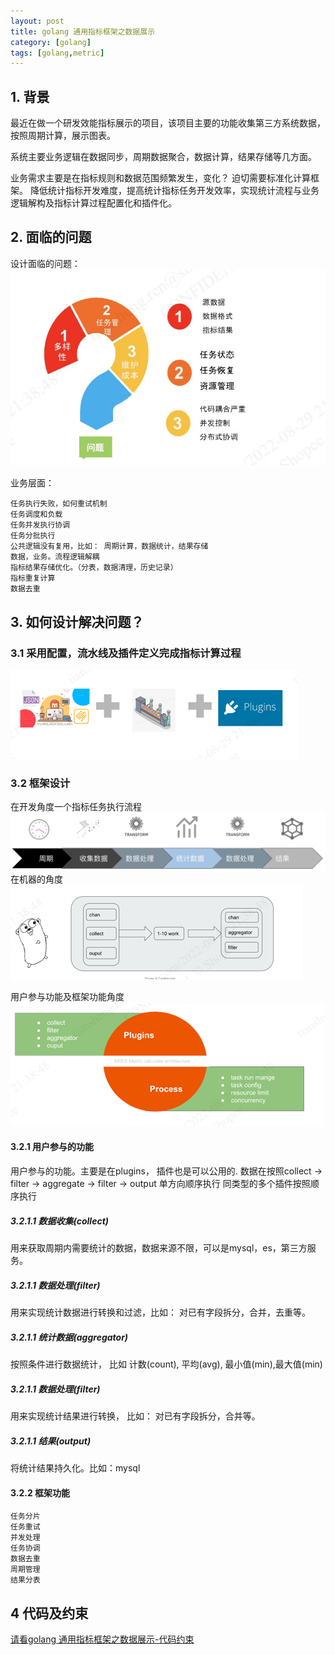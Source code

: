 ```yaml
---
layout: post
title: golang 通用指标框架之数据展示
category: [golang]
tags: [golang,metric]
---
```


## 1. 背景
最近在做一个研发效能指标展示的项目，该项目主要的功能收集第三方系统数据，按照周期计算，展示图表。

系统主要业务逻辑在数据同步，周期数据聚合，数据计算，结果存储等几方面。

业务需求主要是在指标规则和数据范围频繁发生，变化？ 迫切需要标准化计算框架。
降低统计指标开发难度，提高统计指标任务开发效率，实现统计流程与业务逻辑解构及指标计算过程配置化和插件化。


## 2. 面临的问题
设计面临的问题：
![metric_calculate_question](/img/metrics/metric_calculate_question.jpg)

业务层面：

    任务执行失败，如何重试机制
    任务调度和负载
    任务并发执行协调
    任务分批执行
    公共逻辑没有复用，比如： 周期计算，数据统计，结果存储
    数据，业务。流程逻辑解耦
    指标结果存储优化。（分表，数据清理，历史记录）
    指标重复计算
    数据去重

## 3. 如何设计解决问题？

### 3.1 采用配置，流水线及插件定义完成指标计算过程 
![metric_plugins_config](/img/metrics/metric_plugins_config.png)

### 3.2 框架设计
在开发角度一个指标任务执行流程
![metric_calculate_arch](/img/metrics/metric_arch.png)
在机器的角度
![metric_framework_workers](/img/metrics/metric_framework_workers.png)

用户参与功能及框架功能角度
![metric_framework_function](/img/metrics/metric_framework_function.png)


#### 3.2.1 用户参与的功能
用户参与的功能。主要是在plugins， 插件也是可以公用的.
数据在按照collect → filter → aggregate → filter → output   单方向顺序执行
同类型的多个插件按照顺序执行

##### 3.2.1.1 数据收集(collect)
用来获取周期内需要统计的数据，数据来源不限，可以是mysql，es，第三方服务。

##### 3.2.1.1 数据处理(filter)
用来实现统计数据进行转换和过滤，比如： 对已有字段拆分，合并，去重等。

##### 3.2.1.1 统计数据(aggregator)
按照条件进行数据统计， 比如 计数(count), 平均(avg), 最小值(min),最大值(min)

##### 3.2.1.1 数据处理(filter)
用来实现统计结果进行转换， 比如： 对已有字段拆分，合并等。

##### 3.2.1.1 结果(output)
将统计结果持久化。比如：mysql

#### 3.2.2 框架功能
    任务分片
    任务重试
    并发处理
    任务协调
    数据去重
    周期管理
    结果分表

## 4 代码及约束 
[请看golang 通用指标框架之数据展示-代码约束](http://www.ireage.com/golang/2022/09/29/metric_calculate_code.html)







